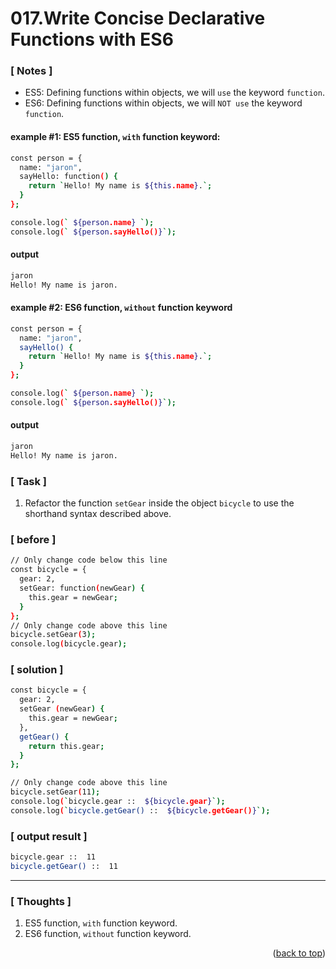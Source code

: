 <a name="topage"></a>

# 017.Write Concise Declarative Functions with ES6

### [ Notes ]
  * ES5: Defining functions within objects, we will `use` the keyword `function`.
  * ES6: Defining functions within objects, we will `NOT use` the keyword `function`.

#### example #1: ES5 function, `with` function keyword:

```sh
const person = {
  name: "jaron",
  sayHello: function() {
    return `Hello! My name is ${this.name}.`;
  }
};

console.log(` ${person.name} `);
console.log(` ${person.sayHello()}`);
```

#### output
```sh
jaron
Hello! My name is jaron.
```

#### example #2: ES6 function, `without` function keyword

```sh
const person = {
  name: "jaron",
  sayHello() {
    return `Hello! My name is ${this.name}.`;
  }
};

console.log(` ${person.name} `);
console.log(` ${person.sayHello()}`);
```

#### output
```sh
jaron
Hello! My name is jaron.
```

### [ Task ]
  1. Refactor the function `setGear` inside the object `bicycle` to use the shorthand syntax described above.

### [ before ]

```sh
// Only change code below this line
const bicycle = {
  gear: 2,
  setGear: function(newGear) {
    this.gear = newGear;
  }
};
// Only change code above this line
bicycle.setGear(3);
console.log(bicycle.gear);
```

### [ solution ]

```sh
const bicycle = {
  gear: 2,
  setGear (newGear) {
    this.gear = newGear;
  },
  getGear() {
    return this.gear;
  }
};

// Only change code above this line
bicycle.setGear(11);
console.log(`bicycle.gear ::  ${bicycle.gear}`);
console.log(`bicycle.getGear() ::  ${bicycle.getGear()}`);
```

### [ output result ]

```sh
bicycle.gear ::  11
bicycle.getGear() ::  11
```

-----

### [ Thoughts ]

  1.  ES5 function, `with` function keyword.
  2.  ES6 function, `without` function keyword.
  
<p align="right">(<a href="#topage">back to top</a>)</p>
<br/>
<br/>
